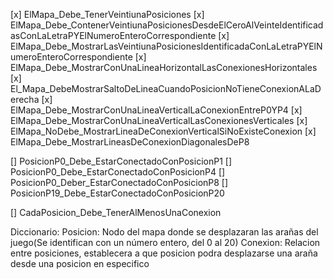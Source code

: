 [x] ElMapa_Debe_TenerVeintiunaPosiciones
[x] ElMapa_Debe_ContenerVeintiunaPosicionesDesdeElCeroAlVeinteIdentificadasConLaLetraPYElNumeroEnteroCorrespondiente
[x] ElMapa_Debe_MostrarLasVeintiunaPosicionesIdentificadaConLaLetraPYElNumeroEnteroCorrespondiente
[x] ElMapa_Debe_MostrarConUnaLineaHorizontalLasConexionesHorizontales
[x] El_Mapa_DebeMostrarSaltoDeLineaCuandoPosicionNoTieneConexionALaDerecha
[x] ElMapa_Debe_MostrarConUnaLineaVerticalLaConexionEntreP0YP4
[x] ElMapa_Debe_MostrarConUnaLineaVerticalLasConexionesVerticales
[x] ElMapa_NoDebe_MostrarLineaDeConexionVerticalSiNoExisteConexion
[x] ElMapa_Debe_MostrarLineasDeConexionDiagonalesDeP8


[] PosicionP0_Debe_EstarConectadoConPosicionP1
[] PosicionP0_Debe_EstarConectadoConPosicionP4
[] PosicionP0_Deber_EstarConectadoConPosicionP8
[] PosicionP19_Debe_EstarConectadoConPosicionP20

[] CadaPosicion_Debe_TenerAlMenosUnaConexion

Diccionario:
Posicion: Nodo del mapa donde se desplazaran las arañas del juego(Se identifican con un número entero, del 0 al 20)
Conexion: Relacion entre posiciones, establecera a que posicion podra desplazarse una araña desde una posicion en especifico


 
 